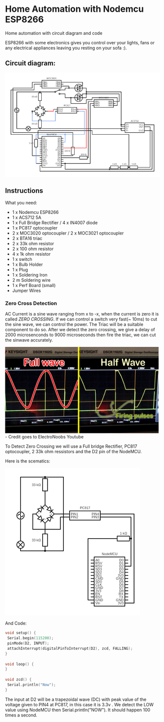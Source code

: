 # Home Automation with Nodemcu ESP8266
Home automation with circuit diagram and code

ESP8266 with some electronics gives you control over your lights, fans or any electrical appliances leaving you resting on your sofa :).

## Circuit diagram:

![Circuit](images/circuit.png)

## Instructions

What you need:

* 1 x Nodemcu ESP8266
* 1 x ACS712 5A
* 1 x Full Bridge Rectifier / 4 x IN4007 diode
* 1 x PC817 optocoupler
* 2 x MOC3020 optocoupler / 2 x MOC3021 optocoupler
* 2 x BTA16 triac
* 2 x 33k ohm resistor
* 2 x 100 ohm resistor
* 4 x 1k ohm resistor
* 1 x switch
* 1 x Bulb Holder
* 1 x Plug
* 1 x Soldering Iron
* 2 m Soldering wire
* 1 x Perf Board (small)
* Jumper Wires

### Zero Cross Detection
AC Current is a sine wave ranging from x to -x, when the current is zero it is called *ZERO CROSSING*. If we can control a switch very fast(~ 10ms) to cut the sine wave, we can control the power. The Triac will be a suitable component to do so. After we detect the zero crossing, we give a delay of 2000 microsenconds to 9000 microseconds then fire the triac, we can cut the sinwave accurately.

<img src="images/sine_wave.png" width="500" hieght="300"/> 
 - Credit goes to ElectroNoobs Youtube

 To Detect Zero Crossing we will use a Full bridge Rectifier, PC817 optocoupler, 2 33k ohm ressistors and the D2 pin of the NodeMCU.
 
 Here is the scematics:
 
 
 ![Circuit](images/circuit_zcd.png)
 
 
 And Code:
 
 ```C
 void setup() {
  Serial.begin(115200);
  pinMode(D2, INPUT);
  attachInterrupt(digitalPinToInterrupt(D2), zcd, FALLING);
}

void loop() {
}

void zcd() {
  Serial.println("Now");
}
 ```
 
 The input at D2 will be a trapezoidal wave (DC) with peak value of the voltage given to PIN4 at PC817, in this case it is 3.3v . We detect the LOW value using NodeMCU then Serial.println("NOW"). It should happen 100 times a second. 
 
